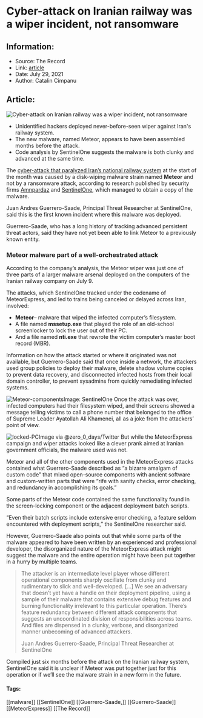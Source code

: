 # Cyber-attack on Iranian railway was a wiper incident, not ransomware
### 

## Information:
+ Source: The Record
+ Link: [article](https://therecord.media/cyber-attack-on-iranian-railway-was-a-wiper-incident-not-ransomware/)
+ Date: July 29, 2021
+ Author: Catalin Cimpanu


## Article:
![Cyber-attack on Iranian railway was a wiper incident, not ransomware](https://therecord.media/wp-content/uploads/2021/07/meteor-wiper.jpg)

* Unidentified hackers deployed never-before-seen wiper against Iran's railway system.
* The new malware, named Meteor, appears to have been assembled months before the attack.
* Code analysis by SentinelOne suggests the malware is both clunky and advanced at the same time.


The [cyber-attack that paralyzed Iran’s national railway system](https://therecord.media/cyber-attack-disrupts-irans-national-railway-system/) at the start of the month was caused by a disk-wiping malware strain named **Meteor** and not by a ransomware attack, according to research published by security firms [Amnpardaz](https://threats.amnpardaz.com/malware/trojan-win32-breakwin/) and [SentinelOne](https://s1.ai/meteor), which managed to obtain a copy of the malware.


Juan Andres Guerrero-Saade, Principal Threat Researcher at SentinelOne, said this is the first known incident where this malware was deployed.


Guerrero-Saade, who has a long history of tracking advanced persistent threat actors, said they have not yet been able to link Meteor to a previously known entity.


### Meteor malware part of a well-orchestrated attack


According to the company’s analysis, the Meteor wiper was just one of three parts of a larger malware arsenal deployed on the computers of the Iranian railway company on July 9.


The attacks, which SentinelOne tracked under the codename of MeteorExpress, and led to trains being canceled or delayed across Iran, involved:


* **Meteor**– malware that wiped the infected computer’s filesystem.
* A file named **mssetup.exe** that played the role of an old-school screenlocker to lock the user out of their PC.
* And a file named **nti.exe** that rewrote the victim computer’s master boot record (MBR).


Information on how the attack started or where it originated was not available, but Guerrero-Saade said that once inside a network, the attackers used group policies to deploy their malware, delete shadow volume copies to prevent data recovery, and disconnected infected hosts from their local domain controller, to prevent sysadmins from quickly remediating infected systems.


![Meteor-components](https://www-therecord.recfut.com/wp-content/uploads/2021/07/Meteor-components-1024x620.png)Image: SentinelOne
Once the attack was over, infected computers had their filesystem wiped, and their screens showed a message telling victims to call a phone number that belonged to the office of Supreme Leader Ayatollah Ali Khamenei, all as a joke from the attackers’ point of view.


![locked-PC](https://www-therecord.recfut.com/wp-content/uploads/2021/07/locked-PC.jpg)Image via @zero\_0\_days/Twitter
But while the MeteorExpress campaign and wiper attacks looked like a clever prank aimed at Iranian government officials, the malware used was not.


Meteor and all of the other components used in the MeteorExpress attacks contained what Guerrero-Saade described as “a bizarre amalgam of custom code” that mixed open-source components with ancient software and custom-written parts that were “rife with sanity checks, error checking, and redundancy in accomplishing its goals.”


Some parts of the Meteor code contained the same functionality found in the screen-locking component or the adjacent deployment batch scripts.


“Even their batch scripts include extensive error checking, a feature seldom encountered with deployment scripts,” the SentinelOne researcher said.


However, Guerrero-Saade also points out that while some parts of the malware appeared to have been written by an experienced and professional developer, the disorganized nature of the MeteorExpress attack might suggest the malware and the entire operation might have been put together in a hurry by multiple teams.



> The attacker is an intermediate level player whose different operational components sharply oscillate from clunky and rudimentary to slick and well-developed. […] We see an adversary that doesn’t yet have a handle on their deployment pipeline, using a sample of their malware that contains extensive debug features and burning functionality irrelevant to this particular operation. There’s feature redundancy between different attack components that suggests an uncoordinated division of responsibilities across teams. And files are dispensed in a clunky, verbose, and disorganized manner unbecoming of advanced attackers.
> 
> Juan Andres Guerrero-Saade, Principal Threat Researcher at SentinelOne


Compiled just six months before the attack on the Iranian railway system, SentinelOne said it is unclear if Meteor was put together just for this operation or if we’ll see the malware strain in a new form in the future.





#### Tags:
[[malware]] [[SentinelOne]] [[Guerrero-Saade,]] [[Guerrero-Saade]] [[MeteorExpress]] [[The Record]]
